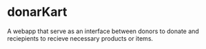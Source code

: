 # donarKart
A webapp that serve as an interface between donors to donate and reciepients to recieve necessary products or items.
